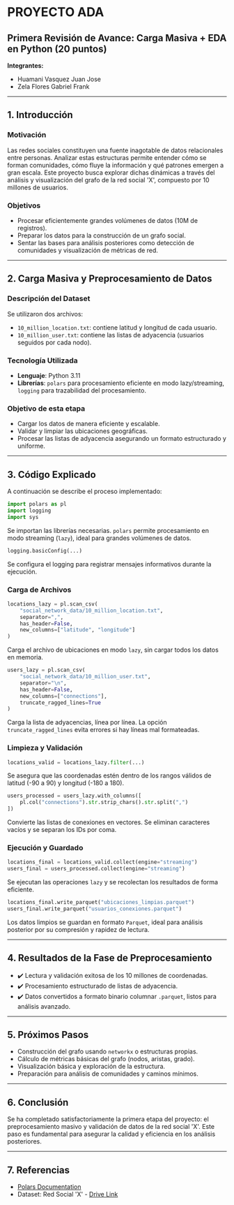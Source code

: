 # PROYECTO ADA  
## Primera Revisión de Avance: Carga Masiva + EDA en Python (20 puntos)

**Integrantes:**  
- Huamani Vasquez Juan Jose  
- Zela Flores Gabriel Frank  

---

## 1. Introducción

### Motivación
Las redes sociales constituyen una fuente inagotable de datos relacionales entre personas. Analizar estas estructuras permite entender cómo se forman comunidades, cómo fluye la información y qué patrones emergen a gran escala. Este proyecto busca explorar dichas dinámicas a través del análisis y visualización del grafo de la red social 'X', compuesto por 10 millones de usuarios.

### Objetivos
- Procesar eficientemente grandes volúmenes de datos (10M de registros).
- Preparar los datos para la construcción de un grafo social.
- Sentar las bases para análisis posteriores como detección de comunidades y visualización de métricas de red.

---

## 2. Carga Masiva y Preprocesamiento de Datos

### Descripción del Dataset
Se utilizaron dos archivos:
- `10_million_location.txt`: contiene latitud y longitud de cada usuario.
- `10_million_user.txt`: contiene las listas de adyacencia (usuarios seguidos por cada nodo).

### Tecnología Utilizada
- **Lenguaje**: Python 3.11  
- **Librerías**: `polars` para procesamiento eficiente en modo lazy/streaming, `logging` para trazabilidad del procesamiento.  

### Objetivo de esta etapa
- Cargar los datos de manera eficiente y escalable.
- Validar y limpiar las ubicaciones geográficas.
- Procesar las listas de adyacencia asegurando un formato estructurado y uniforme.

---

## 3. Código Explicado

A continuación se describe el proceso implementado:

```python
import polars as pl
import logging
import sys
```
Se importan las librerías necesarias. `polars` permite procesamiento en modo streaming (`lazy`), ideal para grandes volúmenes de datos.

```python
logging.basicConfig(...)
```
Se configura el logging para registrar mensajes informativos durante la ejecución.

### Carga de Archivos

```python
locations_lazy = pl.scan_csv(
    "social_network_data/10_million_location.txt",
    separator=",",
    has_header=False,
    new_columns=["latitude", "longitude"]
)
```
Carga el archivo de ubicaciones en modo `lazy`, sin cargar todos los datos en memoria.

```python
users_lazy = pl.scan_csv(
    "social_network_data/10_million_user.txt",
    separator="\n",
    has_header=False,
    new_columns=["connections"],
    truncate_ragged_lines=True
)
```
Carga la lista de adyacencias, línea por línea. La opción `truncate_ragged_lines` evita errores si hay líneas mal formateadas.

### Limpieza y Validación

```python
locations_valid = locations_lazy.filter(...)
```
Se asegura que las coordenadas estén dentro de los rangos válidos de latitud (-90 a 90) y longitud (-180 a 180).

```python
users_processed = users_lazy.with_columns([
    pl.col("connections").str.strip_chars().str.split(",")
])
```
Convierte las listas de conexiones en vectores. Se eliminan caracteres vacíos y se separan los IDs por coma.

### Ejecución y Guardado

```python
locations_final = locations_valid.collect(engine="streaming")
users_final = users_processed.collect(engine="streaming")
```
Se ejecutan las operaciones `lazy` y se recolectan los resultados de forma eficiente.

```python
locations_final.write_parquet("ubicaciones_limpias.parquet")
users_final.write_parquet("usuarios_conexiones.parquet")
```
Los datos limpios se guardan en formato `Parquet`, ideal para análisis posterior por su compresión y rapidez de lectura.

---

## 4. Resultados de la Fase de Preprocesamiento

- ✔️ Lectura y validación exitosa de los 10 millones de coordenadas.
- ✔️ Procesamiento estructurado de listas de adyacencia.
- ✔️ Datos convertidos a formato binario columnar `.parquet`, listos para análisis avanzado.

---

## 5. Próximos Pasos

- Construcción del grafo usando `networkx` o estructuras propias.
- Cálculo de métricas básicas del grafo (nodos, aristas, grado).
- Visualización básica y exploración de la estructura.
- Preparación para análisis de comunidades y caminos mínimos.

---

## 6. Conclusión

Se ha completado satisfactoriamente la primera etapa del proyecto: el preprocesamiento masivo y validación de datos de la red social 'X'. Este paso es fundamental para asegurar la calidad y eficiencia en los análisis posteriores.

---

## 7. Referencias

- [Polars Documentation](https://pola-rs.github.io/polars/)
- Dataset: Red Social 'X' - [Drive Link](https://drive.google.com/drive/folders/1XvzgZ3NKo3EruGOHDirM6bQwfc8fejpl?usp=sharing)
